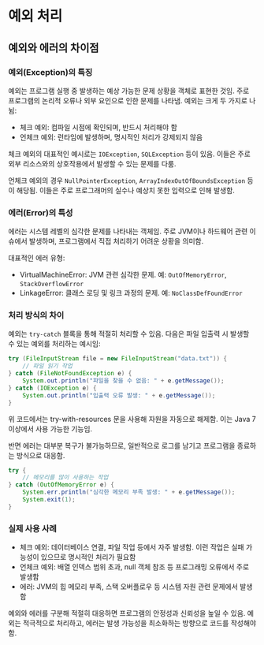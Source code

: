 # 예외 처리

## 예외와 에러의 차이점

### 예외(Exception)의 특징

예외는 프로그램 실행 중 발생하는 예상 가능한 문제 상황을 객체로 표현한 것임. 주로 프로그램의 논리적 오류나 외부 요인으로 인한 문제를 나타냄. 예외는 크게 두 가지로 나뉨:

- 체크 예외: 컴파일 시점에 확인되며, 반드시 처리해야 함
- 언체크 예외: 런타임에 발생하며, 명시적인 처리가 강제되지 않음

체크 예외의 대표적인 예시로는 `IOException`, `SQLException` 등이 있음. 이들은 주로 외부 리소스와의 상호작용에서 발생할 수 있는 문제를 다룸.

언체크 예외의 경우 `NullPointerException`, `ArrayIndexOutOfBoundsException` 등이 해당됨. 이들은 주로 프로그래머의 실수나 예상치 못한 입력으로 인해 발생함.

### 에러(Error)의 특성

에러는 시스템 레벨의 심각한 문제를 나타내는 객체임. 주로 JVM이나 하드웨어 관련 이슈에서 발생하며, 프로그램에서 직접 처리하기 어려운 상황을 의미함.

대표적인 에러 유형:

- VirtualMachineError: JVM 관련 심각한 문제. 예: `OutOfMemoryError`, `StackOverflowError`
- LinkageError: 클래스 로딩 및 링크 과정의 문제. 예: `NoClassDefFoundError`

### 처리 방식의 차이

예외는 `try-catch` 블록을 통해 적절히 처리할 수 있음. 다음은 파일 입출력 시 발생할 수 있는 예외를 처리하는 예시임:

```java
try (FileInputStream file = new FileInputStream("data.txt")) {
    // 파일 읽기 작업
} catch (FileNotFoundException e) {
    System.out.println("파일을 찾을 수 없음: " + e.getMessage());
} catch (IOException e) {
    System.out.println("입출력 오류 발생: " + e.getMessage());
}
```

위 코드에서는 try-with-resources 문을 사용해 자원을 자동으로 해제함. 이는 Java 7 이상에서 사용 가능한 기능임.

반면 에러는 대부분 복구가 불가능하므로, 일반적으로 로그를 남기고 프로그램을 종료하는 방식으로 대응함.

```java
try {
    // 메모리를 많이 사용하는 작업
} catch (OutOfMemoryError e) {
    System.err.println("심각한 메모리 부족 발생: " + e.getMessage());
    System.exit(1);
}
```

### 실제 사용 사례

- 체크 예외: 데이터베이스 연결, 파일 작업 등에서 자주 발생함. 이런 작업은 실패 가능성이 있으므로 명시적인 처리가 필요함
- 언체크 예외: 배열 인덱스 범위 초과, null 객체 참조 등 프로그래밍 오류에서 주로 발생함
- 에러: JVM의 힙 메모리 부족, 스택 오버플로우 등 시스템 자원 관련 문제에서 발생함

예외와 에러를 구분해 적절히 대응하면 프로그램의 안정성과 신뢰성을 높일 수 있음. 예외는 적극적으로 처리하고, 에러는 발생 가능성을 최소화하는 방향으로 코드를 작성해야 함.
